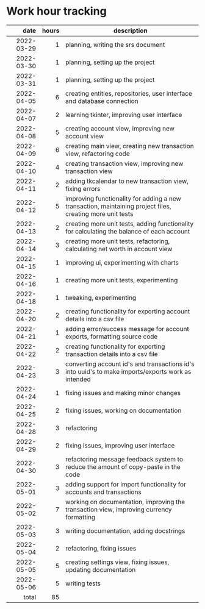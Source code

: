 # Work hour tracking

| date       | hours  | description                                                                                               |
| ---------: | -----: | --------------------------------------------------------------------------------------------------------- |
| 2022-03-29 |      1 | planning, writing the srs document                                                                        |
| 2022-03-30 |      1 | planning, setting up the project                                                                          |
| 2022-03-31 |      1 | planning, setting up the project                                                                          |
| 2022-04-05 |      6 | creating entities, repositories, user interface and database connection                                   |
| 2022-04-07 |      2 | learning tkinter, improving user interface                                                                |
| 2022-04-08 |      5 | creating account view, improving new account view                                                         |
| 2022-04-09 |      6 | creating main view, creating new transaction view, refactoring code                                       |
| 2022-04-10 |      4 | creating transaction view, improving new transaction view                                                 |
| 2022-04-11 |      2 | adding tkcalendar to new transaction view, fixing errors                                                  |
| 2022-04-12 |      5 | improving functionality for adding a new transaction, maintaining project files, creating more unit tests |
| 2022-04-13 |      2 | creating more unit tests, adding functionality for calculating the balance of each account                |
| 2022-04-14 |      3 | creating more unit tests, refactoring, calculating net worth in account view                              |
| 2022-04-15 |      1 | improving ui, experimenting with charts                                                                   |
| 2022-04-16 |      1 | creating more unit tests, experimenting                                                                   |
| 2022-04-18 |      1 | tweaking, experimenting                                                                                   |
| 2022-04-20 |      2 | creating functionality for exporting account details into a csv file                                      |
| 2022-04-21 |      1 | adding error/success message for account exports, formatting source code                                  |
| 2022-04-22 |      2 | creating functionality for exporting transaction details into a csv file                                  |
| 2022-04-23 |      3 | converting account id's and transactions id's into uuid's to make imports/exports work as intended        |
| 2022-04-24 |      1 | fixing issues and making minor changes                                                                    |
| 2022-04-25 |      2 | fixing issues, working on documentation                                                                   |
| 2022-04-28 |      3 | refactoring                                                                                               |
| 2022-04-29 |      2 | fixing issues, improving user interface                                                                   |
| 2022-04-30 |      3 | refactoring message feedback system to reduce the amount of copy-paste in the code                        |
| 2022-05-01 |      3 | adding support for import functionality for accounts and transactions                                     |
| 2022-05-02 |      7 | working on documentation, improving the transaction view, improving currency formatting                   |
| 2022-05-03 |      3 | writing documentation, adding docstrings                                                                  |
| 2022-05-04 |      2 | refactoring, fixing issues                                                                                |
| 2022-05-05 |      5 | creating settings view, fixing issues, updating documentation                                             |
| 2022-05-06 |      5 | writing tests                                                                                             |
| total      |     85 |                                                                                                           |
